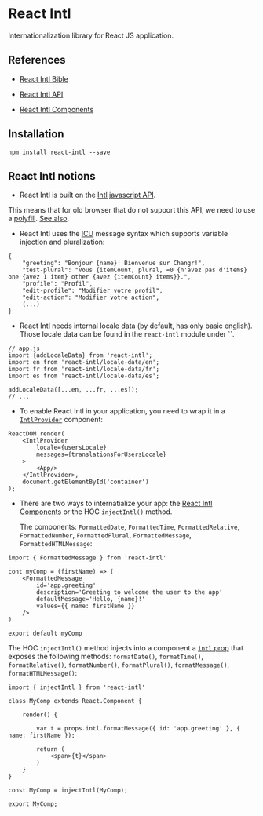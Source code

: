 # React Intl

Internationalization library for React JS application.


## References

* [React Intl Bible](https://github.com/yahoo/react-intl/wiki)

* [React Intl API](https://github.com/yahoo/react-intl/wiki/API)

* [React Intl Components](https://github.com/yahoo/react-intl/wiki/Components)


## Installation

```
npm install react-intl --save
```


## React Intl notions

* React Intl is built on the [Intl javascript API](https://developer.mozilla.org/en-US/docs/Web/JavaScript/Reference/Global_Objects/Intl).

This means that for old browser that do not support this API, we need to use a [polyfill](https://github.com/andyearnshaw/Intl.js/). [See also](https://github.com/yahoo/react-intl/wiki#i18n-in-javascript).

* React Intl uses the [ICU](http://userguide.icu-project.org/formatparse/messages) message syntax which supports variable injection and pluralization:

```
{
	"greeting": "Bonjour {name}! Bienvenue sur Changr!",
	"test-plural": "Vous {itemCount, plural, =0 {n'avez pas d'items} one {avez 1 item} other {avez {itemCount} items}}.",
	"profile": "Profil",
	"edit-profile": "Modifier votre profil",
	"edit-action": "Modifier votre action",
	(...)
}
```

* React Intl needs internal locale data (by default, has only basic english). Those locale data can be found in the `react-intl` module under ``.

```
// app.js
import {addLocaleData} from 'react-intl';
import en from 'react-intl/locale-data/en';
import fr from 'react-intl/locale-data/fr';
import es from 'react-intl/locale-data/es';

addLocaleData([...en, ...fr, ...es]);
// ...
```

* To enable React Intl in your application, you need to wrap it in a [`IntlProvider`](https://github.com/yahoo/react-intl/wiki/Components#intlprovider) component:

```
ReactDOM.render(
    <IntlProvider
        locale={usersLocale}
        messages={translationsForUsersLocale}
    >
        <App/>
    </IntlProvider>,
    document.getElementById('container')
);
```

* There are two ways to internatialize your app: the [React Intl Components](https://github.com/yahoo/react-intl/wiki/Components) or the HOC `injectIntl()` method.

  The components: `FormattedDate`, `FormattedTime`, `FormattedRelative`, `FormattedNumber`, `FormattedPlural`, `FormattedMessage`, `FormattedHTMLMessage`:
```
import { FormattedMessage } from 'react-intl'

cont myComp = (firstName) => (
	<FormattedMessage
	    id='app.greeting'
	    description='Greeting to welcome the user to the app'
	    defaultMessage='Hello, {name}!'
	    values={{ name: firstName }}
	/>
)

export default myComp
```

  The HOC `injectIntl()` method injects into a component a [`intl` prop](https://github.com/yahoo/react-intl/wiki/API#intlshape) that exposes the following methods: `formatDate()`, `formatTime()`, `formatRelative()`, `formatNumber()`, `formatPlural()`, `formatMessage()`, `formatHTMLMessage()`:
```
import { injectIntl } from 'react-intl'

class MyComp extends React.Component {
	
	render() {

		var t = props.intl.formatMessage({ id: 'app.greeting' }, { name: firstName });

		return (
			<span>{t}</span>
		)
	}
}

const MyComp = injectIntl(MyComp);

export MyComp;
```
